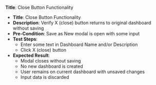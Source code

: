 **Title**: Close Button Functionality

* **Title**: Close Button Functionality
* **Description**: Verify X (close) button returns to original dashboard without saving
* **Pre-Condition**: Save as New modal is open with some input
* **Test Steps**:
  * Enter some text in Dashboard Name and/or Description
  * Click X (close) button
* **Expected Result**:
  * Modal closes without saving
  * No new dashboard is created
  * User remains on current dashboard with unsaved changes
  * Input data is discarded